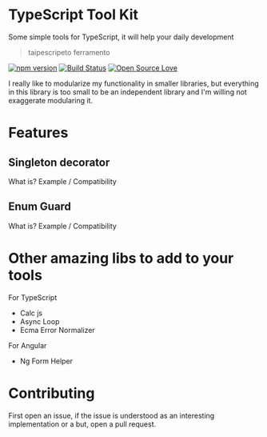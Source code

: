 # TypeScript Tool Kit
Some simple tools for TypeScript, it will help your daily development

> taipescripeto ferramento

[![npm version](https://badge.fury.io/js/ts-tools.svg)](https://badge.fury.io/js/ts-tools)
[![Build Status](https://travis-ci.org/lordazzi/ts-tools.svg?branch=master)](https://travis-ci.org/lordazzi/ts-tools)
[![Open Source Love](https://badges.frapsoft.com/os/mit/mit.svg?v=102)](https://github.com/lordazzi/ts-tools/blob/master/LICENSE)

I really like to modularize my functionality in smaller libraries, but everything in this library is too small to be an independent library and I'm willing not exaggerate modularing it.

# Features

## Singleton decorator
What is? Example / Compatibility

## Enum Guard
What is? Example / Compatibility

# Other amazing libs to add to your tools
For TypeScript
 - Calc js
 - Async Loop
 - Ecma Error Normalizer

For Angular
 - Ng Form Helper

# Contributing
First open an issue, if the issue is understood as an interesting implementation or a but, open a pull request.